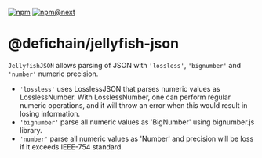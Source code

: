 [![npm](https://img.shields.io/npm/v/@defichain/jellyfish-json)](https://www.npmjs.com/package/@defichain/jellyfish-json/v/latest)
[![npm@next](https://img.shields.io/npm/v/@defichain/jellyfish-json/next)](https://www.npmjs.com/package/@defichain/jellyfish-json/v/next)

# @defichain/jellyfish-json

`JellyfishJSON` allows parsing of JSON with `'lossless'`, `'bignumber'` and `'number'` numeric precision.

- `'lossless'` uses LosslessJSON that parses numeric values as LosslessNumber. With LosslessNumber, one can perform
  regular numeric operations, and it will throw an error when this would result in losing information.
- `'bignumber'` parse all numeric values as 'BigNumber' using bignumber.js library.
- `'number'` parse all numeric values as 'Number' and precision will be loss if it exceeds IEEE-754 standard.
